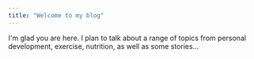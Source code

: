 ```yaml
---
title: "Welcome to my blog"
---
```


I'm glad you are here. I plan to talk about a range
of topics from personal development, exercise, nutrition, 
as well as some stories...
